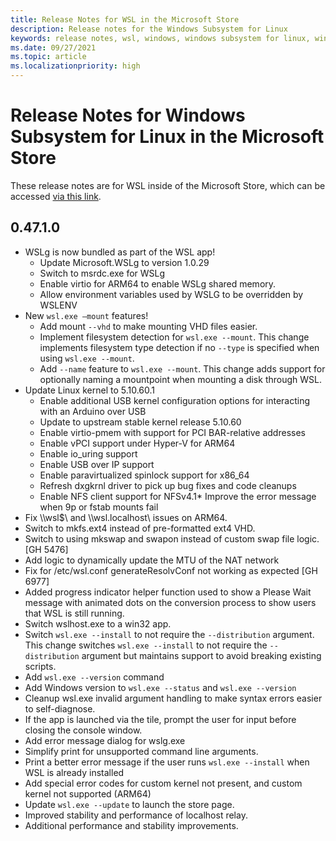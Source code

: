 ```yaml
---
title: Release Notes for WSL in the Microsoft Store
description: Release notes for the Windows Subsystem for Linux
keywords: release notes, wsl, windows, windows subsystem for linux, windowssubsystem, ubuntu, kernel
ms.date: 09/27/2021
ms.topic: article
ms.localizationpriority: high
---
```


# Release Notes for Windows Subsystem for Linux in the Microsoft Store

These release notes are for WSL inside of the Microsoft Store, which can be accessed [via this link](https://aka.ms/wslstorepage).

## 0.47.1.0 

* WSLg is now bundled as part of the WSL app! 
    * Update Microsoft.WSLg to version 1.0.29 
    * Switch to msrdc.exe for WSLg 
    * Enable virtio for ARM64 to enable WSLg shared memory. 
    * Allow environment variables used by WSLG to be overridden by WSLENV 
* New `wsl.exe –mount` features! 
    * Add mount `--vhd` to make mounting VHD files easier. 
    * Implement filesystem detection for `wsl.exe --mount`. This change implements filesystem type detection if no `--type` is specified when using `wsl.exe --mount`. 
    * Add `--name` feature to `wsl.exe --mount`. This change adds support for optionally naming a mountpoint when mounting a disk through WSL. 
* Update Linux kernel to 5.10.60.1 
    * Enable additional USB kernel configuration options for interacting with an Arduino over USB 
    * Update to upstream stable kernel release 5.10.60 
    * Enable virtio-pmem with support for PCI BAR-relative addresses 
    * Enable vPCI support under Hyper-V for ARM64 
    * Enable io_uring support 
    * Enable USB over IP support 
    * Enable paravirtualized spinlock support for x86_64 
    * Refresh dxgkrnl driver to pick up bug fixes and code cleanups 
    * Enable NFS client support for NFSv4.1* Improve the error message when 9p or fstab mounts fail 
* Fix \\\\wsl$\\ and \\\\wsl.localhost\\ issues on ARM64. 
* Switch to mkfs.ext4 instead of pre-formatted ext4 VHD. 
* Switch to using mkswap and swapon instead of custom swap file logic. [GH 5476] 
* Add logic to dynamically update the MTU of the NAT network 
* Fix for /etc/wsl.conf generateResolvConf not working as expected [GH 6977] 
* Added progress indicator helper function used to show a Please Wait message with animated dots on the conversion process to show users that WSL is still running. 
* Switch wslhost.exe to a win32 app. 
* Switch `wsl.exe --install` to not require the `--distribution` argument. This change switches `wsl.exe --install` to not require the `--distribution` argument but maintains support to avoid breaking existing scripts. 
* Add `wsl.exe --version` command 
* Add Windows version to `wsl.exe --status` and `wsl.exe --version` 
* Cleanup wsl.exe invalid argument handling to make syntax errors easier to self-diagnose. 
* If the app is launched via the tile, prompt the user for input before closing the console window. 
* Add error message dialog for wslg.exe 
* Simplify print for unsupported command line arguments. 
* Print a better error message if the user runs `wsl.exe --install` when WSL is already installed 
* Add special error codes for custom kernel not present, and custom kernel not supported (ARM64) 
* Update `wsl.exe --update` to launch the store page. 
* Improved stability and performance of localhost relay. 
* Additional performance and stability improvements. 

 
